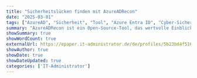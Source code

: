 ```yaml
---
title: "Sicherheitslücken finden mit AzureADRecon"
date: "2025-03-01"
tags: ["AzureAD", "Sicherheit", "Tool", "Azure Entra ID", "Cyber-Sicherheit"]
summary: "AzureADRecon ist ein Open-Source-Tool, das wertvolle Einblicke in Azure Entra ID-Umgebungen bietet, um Sicherheitslücken zu erkennen. Der Artikel zeigt, wie das Tool eingerichtet, automatisiert und effektiv zur Sicherheitsüberprüfung eingesetzt wird."
showSummary: true
showWordCount: true
externalUrl: https://epaper.it-administrator.de/de/profiles/5b23bd4f5165-it-administrator/editions/ausgabe-03-2025
showAuthor: true
showDate: true
showDateUpdated: true
categories: ['IT-Administrator']
---
```


